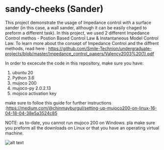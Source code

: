 # sandy-cheeks (Sander)
This project demonstrate the usage of Impedance control with a surface sander (in this case, a wall sander, although it can be easily chaged to preform a different task). In this project, we used 2 different Impedance Control methos - Postion Based Control Law & Instantaneous Model Control Law. To learn more about the consept of Impedance Control and the diffrent methods, read here : https://github.com/Smile-Technion/undergraduate-projects/blob/master/Impedance_control_papers/Valency2003%20(1).pdf

In order to excecute the code in this repository, make sure you have:
1) ubuntu 20
2) Python 3.6
3) mujoco 200
4) mujoco-py 2.0.2.13
5) mojoco activation key

make sure to folloe this guide for further instructions :https://medium.com/@chinmayburgul/setting-up-mujoco200-on-linux-16-04-18-04-38e5a3524c85

NOTE: as to-date, you cannot run mujoco 200 on Windows. pla make sure you preform all the downloads on Linux or that you have an operating virtual machine.

![alt text](https://github.com/idozohar/sandy-cheeks/Results/sander_wall_begin.jpg?raw=true)
